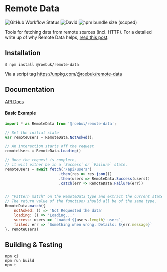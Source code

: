 # Remote Data

![GitHub Workflow Status](https://img.shields.io/github/workflow/status/roebuk/remote-data/Node.js%20CI) ![David](https://img.shields.io/david/roebuk/remote-data) ![npm bundle size (scoped)](https://img.shields.io/bundlephobia/min/@roebuk/remote-data)


Tools for fetching data from remote sources (incl. HTTP). For a detailed write up
of why Remote Data helps, [read this post](http://blog.jenkster.com/2016/06/how-elm-slays-a-ui-antipattern.html).


## Installation

```
$ npm install @roebuk/remote-data
```

Via a script tag https://unpkg.com/@roebuk/remote-data

## Documentation

[API Docs](https://remote-data.netlify.app/)

#### Basic Example

```js
import * as RemoteData from '@roebuk/remote-data';

// Set the initial state
var remoteUsers = RemoteData.NotAsked();

// An interaction starts off the request
remoteUsers = RemoteData.Loading()

// Once the request is complete,
// it will either be in a `Success` or `Failure` state.
remoteUsers = await fetch('/api/users')
                        .then(res => res.json())
                        .then(users => RemoteData.Success(users))
                        .catch(err => RemoteData.Failure(err))


// "Pattern match" on the RemoteData type and extract the current state. 
// The return value of the functions should all be of the same type.
RemoteData.match({
    notAsked: () => 'Not Requested the data'
    loading: () => 'Loading...'
    success: users => `Loaded ${users.length} users`,
    failed: err => `Something when wrong. Details: ${err.message}`
}, remoteUsers)
```


## Building & Testing

```
npm ci
npm run build
npm t
```
